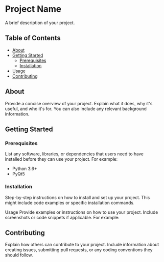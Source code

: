 # Project Name

A brief description of your project.

## Table of Contents

- [About](#about)
- [Getting Started](#getting-started)
  - [Prerequisites](#prerequisites)
  - [Installation](#installation)
- [Usage](#usage)
- [Contributing](#contributing)


## About

Provide a concise overview of your project. Explain what it does, why it's useful, and who it's for. You can also include any relevant background information.

## Getting Started

### Prerequisites

List any software, libraries, or dependencies that users need to have installed before they can use your project. For example:

- Python 3.6+
- PyQt5

### Installation

Step-by-step instructions on how to install and set up your project. This might include code examples or specific installation commands.

Usage
Provide examples or instructions on how to use your project. Include screenshots or code snippets if applicable. For example:


## Contributing
Explain how others can contribute to your project. Include information about creating issues, submitting pull requests, or any coding conventions they should follow.




